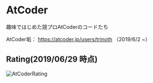 # AtCoder
趣味ではじめた競プロAtCoderのコードたち

AtCoder垢： https://atcoder.jp/users/trinoth
（2019/6/2 ~）

## Rating(2019/06/29 時点)

![AtCoderRating](https://github.com/shirhxio/AtCoder/blob/KH/images/Images/rating_20190707.png)
